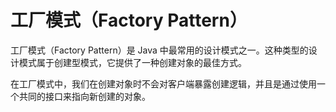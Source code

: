 # 工厂模式（Factory Pattern）
工厂模式（Factory Pattern）是 Java 中最常用的设计模式之一。这种类型的设计模式属于创建型模式，它提供了一种创建对象的最佳方式。

在工厂模式中，我们在创建对象时不会对客户端暴露创建逻辑，并且是通过使用一个共同的接口来指向新创建的对象。